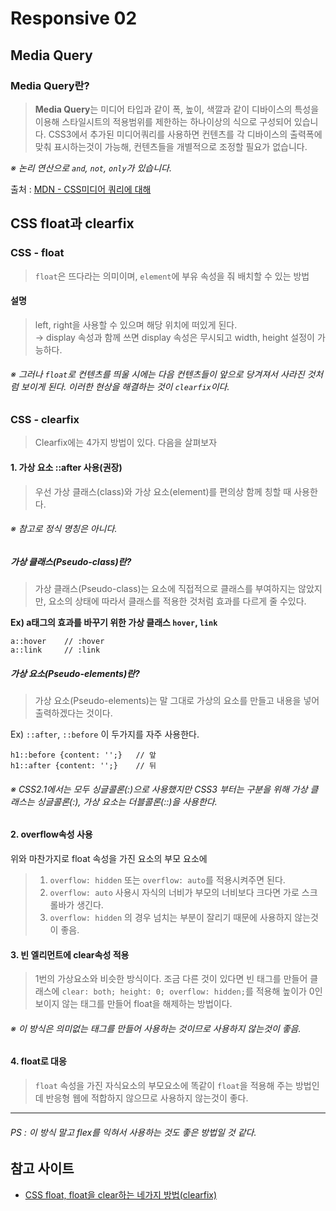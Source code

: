 # Responsive 02

## Media Query

### Media Query란?

> **Media Query**는 미디어 타입과 같이 폭, 높이, 색깔과 같이 디바이스의 특성을 이용해 스타일시트의 적용범위를 제한하는 하나이상의 식으로 구성되어 있습니다. CSS3에서 추가된 미디어쿼리를 사용하면 컨텐츠를 각 디바이스의 출력폭에 맞춰 표시하는것이 가능해, 컨텐츠들을 개별적으로 조정할 필요가 없습니다.

*※ 논리 연산으로 `and`, `not`, `only`가 있습니다.*

출처 : [MDN - CSS미디어 쿼리에 대해](https://developer.mozilla.org/ko/docs/Web/Guide/CSS/Media_queries)

## CSS float과 clearfix

### CSS - float

> `float`은 뜨다라는 의미이며, `element`에 부유 속성을 줘 배치할 수 있는 방법

#### 설명

> left, right을 사용할 수 있으며 해당 위치에 떠있게 된다.  
→ display 속성과 함께 쓰면 display 속성은 무시되고 width, height 설정이 가능하다.

###### ※ 그러나 `float`로 컨텐츠를 띄울 시에는 다음 컨텐츠들이 앞으로 당겨져서 사라진 것처럼 보이게 된다. 이러한 현상을 해결하는 것이 `clearfix`이다.

### CSS - clearfix

> Clearfix에는 4가지 방법이 있다. 다음을 살펴보자

#### 1. 가상 요소 ::after 사용(권장)

> 우선 가상 클래스(class)와 가상 요소(element)를 편의상 함께 칭할 때 사용한다.  

###### ※ 참고로 정식 명칭은 아니다.

##### 가상 클래스(Pseudo-class)란?

> 가상 클래스(Pseudo-class)는 요소에 직접적으로 클래스를 부여하지는 않았지만,
요소의 상태에 따라서 클래스를 적용한 것처럼 효과를 다르게 줄 수있다.

**Ex) a태그의 효과를 바꾸기 위한 가상 클래스 `hover`, `link`**

```
a::hover    // :hover
a::link     // :link
```

##### 가상 요소(Pseudo-elements)란?

> 가상 요소(Pseudo-elements)는 말 그대로 가상의 요소를 만들고 내용을 넣어 출력하겠다는 것이다.

Ex) `::after`, `::before` 이 두가지를 자주 사용한다.

```
h1::before {content: '';}   // 앞
h1::after {content: '';}    // 뒤
```

###### ※ CSS2.1에서는 모두 싱글콜론(:)으로 사용했지만 CSS3 부터는 구분을 위해 가상 클래스는 싱글콜론(:), 가상 요소는 더블콜론(::)을 사용한다.

#### 2. overflow속성 사용

위와 마찬가지로 float 속성을 가진 요소의 부모 요소에

> 1. `overflow: hidden` 또는 `overflow: auto`를 적용시켜주면 된다.
> 2. `overflow: auto` 사용시 자식의 너비가 부모의 너비보다 크다면 가로 스크롤바가 생긴다.
> 3. `overflow: hidden` 의 경우 넘치는 부분이 잘리기 때문에 사용하지 않는것이 좋음.

#### 3. 빈 엘리먼트에 clear속성 적용

> 1번의 가상요소와 비슷한 방식이다. 조금 다른 것이 있다면 빈 태그를 만들어 클래스에 `clear: both; height: 0; overflow: hidden;`를 적용해 높이가 0인 보이지 않는 태그를 만들어 float을 해제하는 방법이다.

###### ※ 이 방식은 의미없는 태그를 만들어 사용하는 것이므로 사용하지 않는것이 좋음.

#### 4. float로 대응

> `float` 속성을 가진 자식요소의 부모요소에 똑같이 `float`을 적용해 주는 방법인데
반응형 웹에 적합하지 않으므로 사용하지 않는것이 좋다.

---

###### PS : 이 방식 말고 flex를 익혀서 사용하는 것도 좋은 방법일 것 같다.

## 참고 사이트

- [CSS float, float을 clear하는 네가지 방법(clearfix)](https://youtaekjung.github.io/2018/04/21/css/CSS-float-clearfix/)